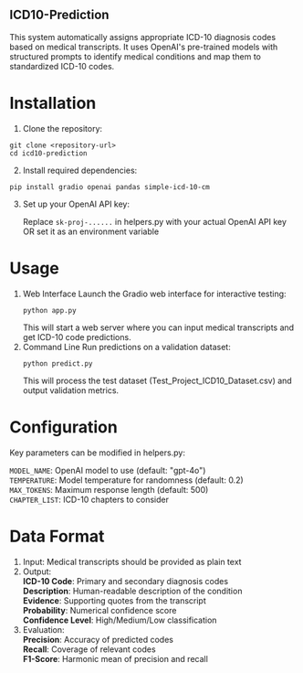 ## ICD10-Prediction

This system automatically assigns appropriate ICD-10 diagnosis codes based on medical transcripts. It uses OpenAI's pre-trained models with structured prompts to identify medical conditions and map them to standardized ICD-10 codes. 

# Installation

1. Clone the repository:

  ```
  git clone <repository-url>
  cd icd10-prediction
  ```

2. Install required dependencies:

  ```
  pip install gradio openai pandas simple-icd-10-cm
  ```

3. Set up your OpenAI API key:

    Replace `sk-proj-......` in helpers.py with your actual OpenAI API key<br>
    OR set it as an environment variable

# Usage

1. Web Interface
   Launch the Gradio web interface for interactive testing:
   ```
   python app.py
   ```
   This will start a web server where you can input medical transcripts and get ICD-10 code predictions.
2. Command Line
   Run predictions on a validation dataset:
   ```
   python predict.py
   ```
   This will process the test dataset (Test_Project_ICD10_Dataset.csv) and output validation metrics.

# Configuration

   Key parameters can be modified in helpers.py:

  `MODEL_NAME`: OpenAI model to use (default: "gpt-4o")<br>
  `TEMPERATURE`: Model temperature for randomness (default: 0.2)<br>
  `MAX_TOKENS`: Maximum response length (default: 500)<br>
  `CHAPTER_LIST`: ICD-10 chapters to consider<br>

# Data Format

1. Input: Medical transcripts should be provided as plain text
2. Output:<br>
    **ICD-10 Code**: Primary and secondary diagnosis codes <br>
    **Description**: Human-readable description of the condition <br>
    **Evidence**: Supporting quotes from the transcript<br>
    **Probability**: Numerical confidence score<br>
    **Confidence Level**: High/Medium/Low classification<br>
3. Evaluation:<br>
    **Precision**: Accuracy of predicted codes<br>
    **Recall**: Coverage of relevant codes<br>
    **F1-Score**: Harmonic mean of precision and recall<br>

